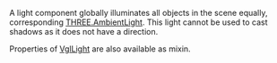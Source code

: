 A light component globally illuminates all objects in the scene equally,
corresponding [THREE.AmbientLight](https://threejs.org/docs/index.html#api/lights/AmbientLight).
This light cannot be used to cast shadows as it does not have a direction.

Properties of [VglLight](vgl-light) are also available as mixin. 

